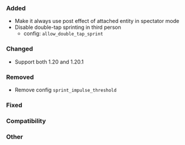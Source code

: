 ### Added

* Make it always use post effect of attached entity in spectator mode
* Disable double-tap sprinting in third person
	* config: `allow_double_tap_sprint`

### Changed

* Support both 1.20 and 1.20.1

### Removed

* Remove config `sprint_impulse_threshold`

### Fixed

### Compatibility

### Other
